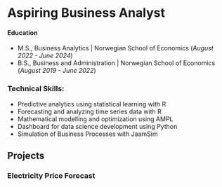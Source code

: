 # Aspiring Business Analyst

#### Education						       		
  - M.S., Business Analytics	| Norwegian School of Economics (_August 2022 - June 2024_)	 			        		
  - B.S., Business and Administration | Norwegian School of Economics (_August 2019 - June 2022_)

### Technical Skills:
  - Predictive analytics using statistical learning with R
  - Forecasting and analyzing time series data with R
  - Mathematical modelling and optimization using AMPL
  - Dashboard for data science development using Python
  - Simulation of Business Processes with JaamSim

## Projects
### Electricity Price Forecast
